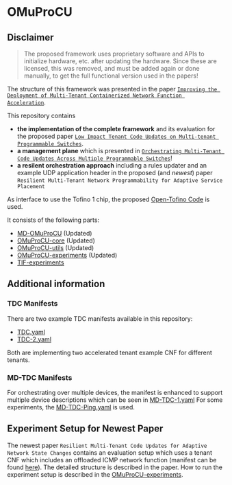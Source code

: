 # OMuProCU


## Disclaimer

> The proposed framework uses proprietary software and APIs to initialize hardware, etc. after updating the hardware. Since these are licensed, this was removed, and must be added again or done manually, to get the full functional version used in the papers!

The structure of this framework was presented in the paper [```Improving the Deployment of Multi-Tenant Containerized Network Function Acceleration```](https://ieeexplore.ieee.org/document/9993962).

This repository contains 

- **the implementation of the complete framework** and its evaluation for the proposed paper [```Low Impact Tenant Code Updates on Multi-tenant Programmable Switches```](https://ieeexplore.ieee.org/abstract/document/10327866).
-  **a management plane** which is presented in [```Orchestrating Multi-Tenant Code Updates Across Multiple Programmable Switches```](https://ieeexplore.ieee.org/document/10575368)!
- **a resilent orchestration approach** including a rules updater and an example UDP application header in the proposed (and *newest*) paper ```Resilient Multi-Tenant Network Programmability for Adaptive Service Placement```

As interface to use the Tofino 1 chip, the proposed [Open-Tofino Code](https://github.com/barefootnetworks/Open-Tofino) is used. 

It consists of the following parts:

- [MD-OMuProCU](https://github.com/tiritor/MD-OMuProCU) (Updated)
- [OMuProCU-core](https://github.com/tiritor/OMuProCU) (Updated)
- [OMuProCU-utils](https://github.com/tiritor/OMuProCU-utils) (Updated)
- [OMuProCU-experiments](https://github.com/tiritor/OMuProCU-experiments) (Updated)
- [TIF-experiments](https://github.com/tiritor/TIF-Experiments)

## Additional information

### TDC Manifests

There are two example TDC manifests available in this repository:

- [TDC.yaml](https://github.com/tiritor/OMuProCU-experiments/blob/main/experiment-files/TDC.yaml)
- [TDC-2.yaml](https://github.com/tiritor/OMuProCU-experiments/blob/main/experiment-files/TDC-2.yaml)

Both are implementing two accelerated tenant example CNF for different tenants.

### MD-TDC Manifests

For orchestrating over multiple devices, the manifest is enhanced to support multiple device descriptions which can be seen in [MD-TDC-1.yaml](https://github.com/tiritor/MD-OMuProCU/blob/main/MD-TDC-1.yaml)
For some experiments, the [MD-TDC-Ping.yaml](https://github.com/tiritor/MD-OMuProCU/blob/main/mdtdc-files/MD-TDC-Ping.yaml) is used.

## Experiment Setup for Newest Paper

The newest paper ```Resilient Multi-Tenant Code Updates for Adaptive Network State Changes``` contains an evaluation setup which uses a tenant CNF which includes an offloaded ICMP network function (manifest can be found [here](https://github.com/tiritor/MD-OMuProCU/blob/main/MD-TDC-Ping.yaml)). 
The detailed structure is described in the paper. 
How to run the experiment setup is described in the [OMuProCU-experiments](https://github.com/tiritor/OMuProCU-experiments).

